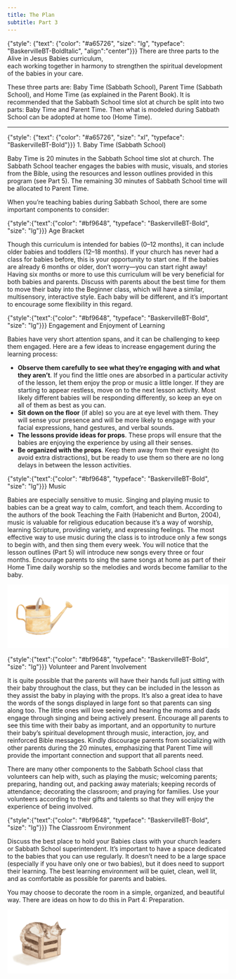 ```yaml
---
title: The Plan
subtitle: Part 3
---
```


{"style": {"text": {"color": "#a65726", "size": "lg", "typeface": "BaskervilleBT-BoldItalic", "align":"center"}}}
There are three parts to the Alive in Jesus Babies curriculum,\
each working together in harmony to strengthen the spiritual development\
of the babies in your care.

These three parts are: Baby Time (Sabbath School), Parent Time (Sabbath School), and Home Time (as explained in the Parent Book). It is recommended that the Sabbath School time slot at church be split into two parts: Baby Time and Parent Time. Then what is modeled during Sabbath School can be adopted at home too (Home Time).

---

{"style": {"text": {"color": "#a65726", "size": "xl", "typeface": "BaskervilleBT-Bold"}}}
1\. Baby Time (Sabbath School)

Baby Time is 20 minutes in the Sabbath School time slot at church. The Sabbath School teacher engages the babies with music, visuals, and stories from the Bible, using the resources and lesson outlines provided in this program (see Part 5). The remaining 30 minutes of Sabbath School time will be allocated to Parent Time.

When you’re teaching babies during Sabbath School, there are some important components to consider:

{"style":{"text":{"color": "#bf9648", "typeface": "BaskervilleBT-Bold", "size": "lg"}}}
Age Bracket

Though this curriculum is intended for babies (0–12 months), it can include older babies and toddlers (12–18 months). If your church has never had a class for babies before, this is your opportunity to start one. If the babies are already 6 months or older, don’t worry—you can start right away! Having six months or more to use this curriculum will be very beneficial for both babies and parents. Discuss with parents about the best time for them to move their baby into the Beginner class, which will have a similar, multisensory, interactive style. Each baby will be different, and it’s important to encourage some flexibility in this regard.

{"style":{"text":{"color": "#bf9648", "typeface": "BaskervilleBT-Bold", "size": "lg"}}}
Engagement and Enjoyment of Learning

Babies have very short attention spans, and it can be challenging to keep them engaged. Here are a few ideas to increase engagement during the learning process:

+ **Observe them carefully to see what they’re engaging with and what they aren’t**. If you find the little ones are absorbed in a particular activity of the lesson, let them enjoy the prop or music a little longer. If they are starting to appear restless, move on to the next lesson activity. Most likely different babies will be responding differently, so keep an eye on all of them as best as you can.
+ **Sit down on the floor** (if able) so you are at eye level with them. They will sense your presence and will be more likely to engage with your facial expressions, hand gestures, and verbal sounds.
+ **The lessons provide ideas for props**. These props will ensure that the babies are enjoying the experience by using all their senses.
+ **Be organized with the props**. Keep them away from their eyesight (to avoid extra distractions), but be ready to use them so there are no long delays in between the lesson activities.

{"style":{"text":{"color": "#bf9648", "typeface": "BaskervilleBT-Bold", "size": "lg"}}}
Music

Babies are especially sensitive to music. Singing and playing music to babies can be a great way to calm, comfort, and teach them. According to the authors of the book Teaching the Faith (Habenicht and Burton, 2004), music is valuable for religious education because it’s a way of worship, learning Scripture, providing variety, and expressing feelings. The most effective way to use music during the class is to introduce only a few songs to begin with, and then sing them every week. You will notice that the lesson outlines (Part 5) will introduce new songs every three or four months. Encourage parents to sing the same songs at home as part of their Home Time daily worship so the melodies and words become familiar to the baby.

![](watering-can.png)
  
{"style":{"text":{"color": "#bf9648", "typeface": "BaskervilleBT-Bold", "size": "lg"}}}
Volunteer and Parent Involvement

It is quite possible that the parents will have their hands full just sitting with their baby throughout the class, but they can be included in the lesson as they assist the baby in playing with the props. It’s also a great idea to have the words of the songs displayed in large font so that parents can sing along too. The little ones will love seeing and hearing the moms and dads engage through singing and being actively present. Encourage all parents to see this time with their baby as important, and an opportunity to nurture their baby’s spiritual development through music, interaction, joy, and reinforced Bible messages. Kindly discourage parents from socializing with other parents during the 20 minutes, emphasizing that Parent Time will provide the important connection and support that all parents need.

There are many other components to the Sabbath School class that volunteers can help with, such as playing the music; welcoming parents; preparing, handing out, and packing away materials; keeping records of attendance; decorating the classroom; and praying for families. Use your volunteers according to their gifts and talents so that they will enjoy the experience of being involved.

{"style":{"text":{"color": "#bf9648", "typeface": "BaskervilleBT-Bold", "size": "lg"}}}
The Classroom Environment

Discuss the best place to hold your Babies class with your church leaders or Sabbath School superintendent. It’s important to have a space dedicated to the babies that you can use regularly. It doesn’t need to be a large space (especially if you have only one or two babies), but it does need to support their learning. The best learning environment will be quiet, clean, well lit, and as comfortable as possible for parents and babies.

You may choose to decorate the room in a simple, organized, and beautiful way. There are ideas on how to do this in Part 4: Preparation.

![](cat.png)